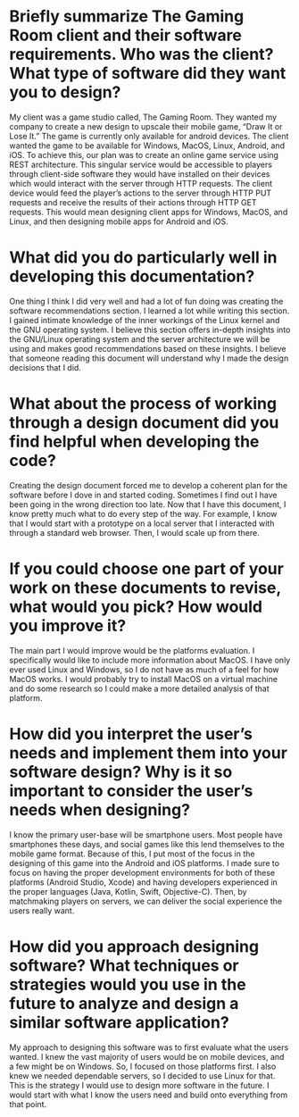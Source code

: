 # Briefly summarize The Gaming Room client and their software requirements. Who was the client? What type of software did they want you to design?
My client was a game studio called, The Gaming Room. They wanted my company to create a new design to upscale their mobile game, “Draw It or Lose It.” The game is currently only available for android devices. The client wanted the game to be available for Windows, MacOS, Linux, Android, and iOS. To achieve this, our plan was to create an online game service using REST architecture. This singular service would be accessible to players through client-side software they would have installed on their devices which would interact with the server through HTTP requests. The client device would feed the player’s actions to the server through HTTP PUT requests and receive the results of their actions through HTTP GET requests. This would mean designing client apps for Windows, MacOS, and Linux, and then designing mobile apps for Android and iOS.
# What did you do particularly well in developing this documentation?
One thing I think I did very well and had a lot of fun doing was creating the software recommendations section. I learned a lot while writing this section. I gained intimate knowledge of the inner workings of the Linux kernel and the GNU operating system. I believe this section offers in-depth insights into the GNU/Linux operating system and the server architecture we will be using and makes good recommendations based on these insights. I believe that someone reading this document will understand why I made the design decisions that I did.
# What about the process of working through a design document did you find helpful when developing the code?
Creating the design document forced me to develop a coherent plan for the software before I dove in and started coding. Sometimes I find out I have been going in the wrong direction too late. Now that I have this document, I know pretty much what to do every step of the way. For example, I know that I would start with a prototype on a local server that I interacted with through a standard web browser. Then, I would scale up from there.
# If you could choose one part of your work on these documents to revise, what would you pick? How would you improve it?
The main part I would improve would be the platforms evaluation. I specifically would like to include more information about MacOS. I have only ever used Linux and Windows, so I do not have as much of a feel for how MacOS works. I would probably try to install MacOS on a virtual machine and do some research so I could make a more detailed analysis of that platform.
# How did you interpret the user’s needs and implement them into your software design? Why is it so important to consider the user’s needs when designing?
I know the primary user-base will be smartphone users. Most people have smartphones these days, and social games like this lend themselves to the mobile game format. Because of this, I put most of the focus in the designing of this game into the Android and iOS platforms. I made sure to focus on having  the proper development environments for both of these platforms (Android Studio, Xcode) and having developers experienced in the proper languages (Java, Kotlin, Swift, Objective-C). Then, by matchmaking players on servers, we can deliver the social experience the users really want.
# How did you approach designing software? What techniques or strategies would you use in the future to analyze and design a similar software application?
My approach to designing this software was to first evaluate what the users wanted. I knew the vast majority of users would be on mobile devices, and a few might be on Windows. So, I focused on those platforms first. I also knew we needed dependable servers, so I decided to use Linux for that. This is the strategy I would use to design more software in the future. I would start with what I know the users need and build onto everything from that point.
